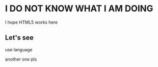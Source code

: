 # I DO NOT KNOW WHAT I AM DOING
<p> I hope HTML5 works here </p>

## Let's see
<p> use language 
<p> another one pls </p>
